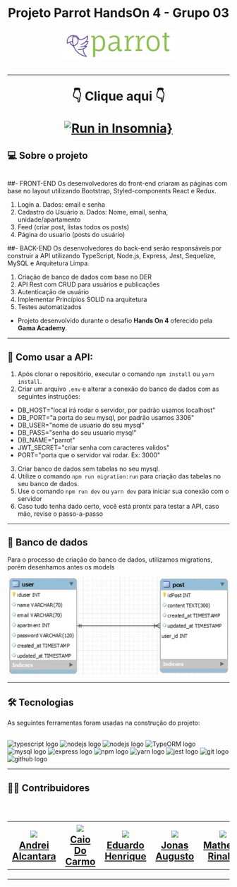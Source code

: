 <h1 align=center> Projeto Parrot HandsOn 4 - Grupo 03 </hi> <br>

<p align="center">
  <img src="./docs/parrot.JPG" width="50%">
</p>

---
<div align="center">

<p>👇 Clique aqui 👇</p>


  [![Run in Insomnia}](https://insomnia.rest/images/run.svg)](https://insomnia.rest/run/?label=Parrot%20APIuri=https%3A%2F%2Fgithub.com%2Fjonasaugust1%2FParrotAPI%2Fblob%2Freadme%2Fdocs%2FInsomnia_2022-09-09.json)

</div>

## 💻 Sobre o projeto

<br>
##- FRONT-END
Os desenvolvedores do front-end criaram as páginas com base no layout utilizando Bootstrap, Styled-components React e Redux.

1. Login
a. Dados: email e senha
2. Cadastro do Usuário
a. Dados: Nome, email, senha, unidade/apartamento
3. Feed (criar post, listas todos os posts)
4. Página do usuario (posts do usuário)

##- BACK-END
Os desenvolvedores do back-end serão responsáveis por construir a API utilizando TypeScript, Node.js, Express, Jest, Sequelize, MySQL e Arquitetura Limpa.

1. Criação de banco de dados com base no DER
2. API Rest com CRUD para usuários e publicações
3. Autenticação de usuário
4. Implementar Princípios SOLID na arquitetura
5. Testes automatizados

- Projeto desenvolvido durante o desafio **Hands On 4** oferecido pela **Gama Academy**.


---

## :wrench: Como usar a API:



1. Após clonar o repositório, executar o comando `npm install` ou `yarn install`.
2. Criar um arquivo `.env` e alterar a conexão do banco de dados com as seguintes instruções:
- DB_HOST="local irá rodar o servidor, por padrão usamos localhost"
- DB_PORT="a porta do seu mysql, por padrão usamos 3306"
- DB_USER="nome de usuario do seu mysql"
- DB_PASS="senha do seu usuario mysql"
- DB_NAME="parrot"
- JWT_SECRET="criar senha com caracteres validos"
- PORT="porta que o servidor vai rodar. Ex: 3000"

3. Criar banco de dados sem tabelas no seu mysql.
4. Utilize o comando `npm run migration:run` para criação das tabelas no seu banco de dados.
5. Use o comando `npm run dev` ou `yarn dev` para iniciar sua conexão com o servidor
6. Caso tudo tenha dado certo, você está prontx para testar a API, caso mão, revise o passo-a-passo


---

## :floppy_disk: Banco de dados

Para o processo de criação do banco de dados, utilizamos migrations, porém desenhamos antes os models</br>

<p align="center">
<img src="./docs/bd.JPG" alt="Logo da Clínica">

---
## 🛠 Tecnologias

As seguintes ferramentas foram usadas na construção do projeto:
<br><br>

<div align="left">
  <img src="https://cdn.jsdelivr.net/gh/devicons/devicon/icons/typescript/typescript-original.svg" height="40" width="52" alt="typescript logo"  />
  <img src="https://cdn.jsdelivr.net/gh/devicons/devicon/icons/nodejs/nodejs-original.svg" height="40" width="52" alt="nodejs logo"  />
  <img src="https://cdn.jsdelivr.net/gh/devicons/devicon/icons/react/react-original.svg" height="40" width="52" alt="nodejs logo"  />
  <img src="https://seeklogo.com/images/T/typeorm-logo-F243B34DEE-seeklogo.com.png" height="40" width="52" alt="TypeORM logo"  />
  <img src="https://cdn.jsdelivr.net/gh/devicons/devicon/icons/mysql/mysql-original.svg" height="40" width="52" alt="mysql logo"  />
  <img src="https://cdn.jsdelivr.net/gh/devicons/devicon/icons/express/express-original.svg" height="40" width="52" alt="express logo"  />
  <img src="https://cdn.jsdelivr.net/gh/devicons/devicon/icons/npm/npm-original-wordmark.svg" height="40" width="52" alt="npm logo"  />
  <img src="https://cdn.jsdelivr.net/gh/devicons/devicon/icons/yarn/yarn-original-wordmark.svg" height="50" width="52" alt="yarn logo"  />
  <img src="https://cdn.jsdelivr.net/gh/devicons/devicon/icons/jest/jest-plain.svg" height="40" width="52" alt="jest logo"  />
  <img src="https://cdn.jsdelivr.net/gh/devicons/devicon/icons/git/git-original.svg" height="40" width="52" alt="git logo"  />
  <img src="https://cdn.jsdelivr.net/gh/devicons/devicon/icons/github/github-original.svg" height="40" width="52" alt="github logo"  />
</div>

---

<h2> 👨‍💻 Contribuidores </h2><br>

<h2>
<table align=center>
  <tr>

   <td align="center"> <img src="https://avatars.githubusercontent.com/u/105325377?v=4" width=175/></br><a href="https://github.com/dreialcantara/"> Andrei Alcantara </a>
   </td>
   <td align="center"> <img src="https://avatars.githubusercontent.com/u/84113028?v=4"  width=175/></br><a href="https://www.linkedin.com/in/caiodocarmo/"> Caio Do Carmo </a>
   </td>
    <td align="center"> <img src="https://avatars.githubusercontent.com/u/100959169?v=4git " width=175/></br><a href="https://github.com/eduardohpb/"> Eduardo Henrique</a>
   </td>
    <td align="center"> <img src="https://avatars.githubusercontent.com/u/95719426?v=4" width=175/> </br><a href="https://github.com/jonasaugust1/"> Jonas Augusto </a>
   </td>
    <td align="center"> <img src="https://avatars.githubusercontent.com/u/105465582?v=4" width=175/> </br><a href="https://github.com/MatheusChucri"> Matheus Rinaldi </a>
   </td>
   
  </tr>
</table> </h2>

---
